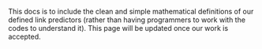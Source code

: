This docs is to include the clean and simple mathematical definitions of our defined link predictors (rather than having programmers to work with the codes to understand it). This page will be updated once our work is accepted.
